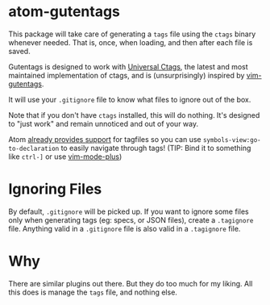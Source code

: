 # atom-gutentags

This package will take care of generating a `tags` file using the `ctags` binary
whenever needed. That is, once, when loading, and then after each file is saved.

Gutentags is designed to work with [Universal Ctags](https://ctags.io/), the
latest and most maintained implementation of ctags, and is (unsurprisingly)
inspired by [vim-gutentags](https://github.com/ludovicchabant/vim-gutentags).

It will use your `.gitignore` file to know what files to ignore out of the box.

Note that if you don't have `ctags` installed, this will do nothing. It's
designed to "just work" and remain unnoticed and out of your way.

Atom [already provides support](https://atom.io/packages/symbols-view) for
tagfiles so you can use `symbols-view:go-to-declaration` to easily navigate 
through tags! (TIP: Bind it to something like `ctrl-]` or use 
[vim-mode-plus](https://atom.io/packages/vim-mode-plus))

# Ignoring Files

By default, `.gitignore` will be picked up. If you want to ignore some files
only when generating tags (eg: specs, or JSON files), create a `.tagignore`
file. Anything valid in a `.gitignore` file is also valid in a `.tagignore`
file.

# Why
There are similar plugins out there. But they do too much for my liking. All 
this does is manage the `tags` file, and nothing else.
